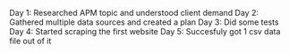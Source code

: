 Day 1: Researched APM topic and understood client demand
Day 2: Gathered multiple data sources and created a plan
Day 3: Did some tests
Day 4: Started scraping the first website
Day 5: Succesfuly got 1 csv data file out of it